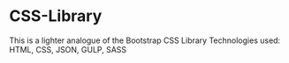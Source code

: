 # CSS-Library
This is a lighter analogue of the Bootstrap CSS Library
Technologies used: HTML, CSS, JSON, GULP, SASS
